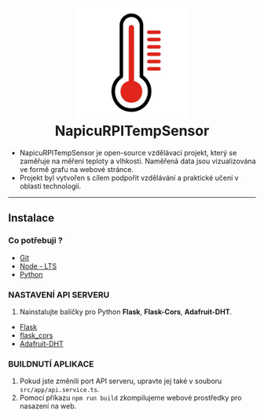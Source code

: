 <h1 align="center">
  <br>
  <img src="./public/icon-512-512.jpg" alt="NapicuFridge image" width="230">
  <br>
    NapicuRPITempSensor
  <br>
</h1>

- NapicuRPITempSensor je open-source vzdělávací projekt, který se zaměřuje na měření teploty a vlhkosti. Naměřená data jsou vizualizována ve formě grafu na webové stránce. 
- Projekt byl vytvořen s cílem podpořit vzdělávání a praktické učení v oblasti technologií.
---

## Instalace
### Co potřebuji ?
- [Git](https://git-scm.com/)
- [Node - LTS](https://nodejs.org/en/)
- [Python](https://www.python.org/)

### NASTAVENÍ API SERVERU
1. Nainstalujte balíčky pro Python **Flask**, **Flask-Cors**, **Adafruit-DHT**.
- [Flask](https://pypi.org/project/Flask/)
- [flask_cors](https://pypi.org/project/Flask-Cors/)
- [Adafruit-DHT](https://pypi.org/project/Adafruit-DHT/)

### BUILDNUTÍ APLIKACE
1. Pokud jste změnili port API serveru, upravte jej také v souboru `src/app/api.service.ts`.
2. Pomocí příkazu `npm run build` zkompilujeme webové prostředky pro nasazení na web.

